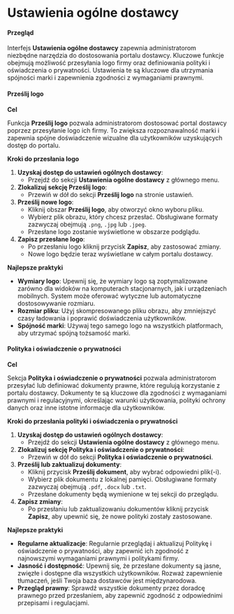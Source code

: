 # Ustawienia ogólne dostawcy

#### Przegląd

Interfejs **Ustawienia ogólne dostawcy** zapewnia administratorom niezbędne narzędzia do dostosowania portalu dostawcy. Kluczowe funkcje obejmują możliwość przesyłania logo firmy oraz definiowania polityki i oświadczenia o prywatności. Ustawienia te są kluczowe dla utrzymania spójności marki i zapewnienia zgodności z wymaganiami prawnymi.

#### Prześlij logo

**Cel**

Funkcja **Prześlij logo** pozwala administratorom dostosować portal dostawcy poprzez przesyłanie logo ich firmy. To zwiększa rozpoznawalność marki i zapewnia spójne doświadczenie wizualne dla użytkowników uzyskujących dostęp do portalu.

**Kroki do przesłania logo**

1. **Uzyskaj dostęp do ustawień ogólnych dostawcy**:
   * Przejdź do sekcji **Ustawienia ogólne dostawcy** z głównego menu.
2. **Zlokalizuj sekcję Prześlij logo**:
   * Przewiń w dół do sekcji **Prześlij logo** na stronie ustawień.
3. **Prześlij nowe logo**:
   * Kliknij obszar **Prześlij logo**, aby otworzyć okno wyboru pliku.
   * Wybierz plik obrazu, który chcesz przesłać. Obsługiwane formaty zazwyczaj obejmują `.png`, `.jpg` lub `.jpeg`.
   * Przesłane logo zostanie wyświetlone w obszarze podglądu.
4. **Zapisz przesłane logo**:
   * Po przesłaniu logo kliknij przycisk **Zapisz**, aby zastosować zmiany.
   * Nowe logo będzie teraz wyświetlane w całym portalu dostawcy.

**Najlepsze praktyki**

* **Wymiary logo**: Upewnij się, że wymiary logo są zoptymalizowane zarówno dla widoków na komputerach stacjonarnych, jak i urządzeniach mobilnych. System może oferować wytyczne lub automatyczne dostosowywanie rozmiaru.
* **Rozmiar pliku**: Użyj skompresowanego pliku obrazu, aby zmniejszyć czasy ładowania i poprawić doświadczenia użytkowników.
* **Spójność marki**: Używaj tego samego logo na wszystkich platformach, aby utrzymać spójną tożsamość marki.

#### Polityka i oświadczenie o prywatności

**Cel**

Sekcja **Polityka i oświadczenie o prywatności** pozwala administratorom przesyłać lub definiować dokumenty prawne, które regulują korzystanie z portalu dostawcy. Dokumenty te są kluczowe dla zgodności z wymaganiami prawnymi i regulacyjnymi, określając warunki użytkowania, polityki ochrony danych oraz inne istotne informacje dla użytkowników.

**Kroki do przesłania polityki i oświadczenia o prywatności**

1. **Uzyskaj dostęp do ustawień ogólnych dostawcy**:
   * Przejdź do sekcji **Ustawienia ogólne dostawcy** z głównego menu.
2. **Zlokalizuj sekcję Polityka i oświadczenie o prywatności**:
   * Przewiń w dół do sekcji **Polityka i oświadczenie o prywatności**.
3. **Prześlij lub zaktualizuj dokumenty**:
   * Kliknij przycisk **Prześlij dokument**, aby wybrać odpowiedni plik(-i).
   * Wybierz plik dokumentu z lokalnej pamięci. Obsługiwane formaty zazwyczaj obejmują `.pdf`, `.docx` lub `.txt`.
   * Przesłane dokumenty będą wymienione w tej sekcji do przeglądu.
4. **Zapisz zmiany**:
   * Po przesłaniu lub zaktualizowaniu dokumentów kliknij przycisk **Zapisz**, aby upewnić się, że nowe polityki zostały zastosowane.

**Najlepsze praktyki**

* **Regularne aktualizacje**: Regularnie przeglądaj i aktualizuj Politykę i oświadczenie o prywatności, aby zapewnić ich zgodność z najnowszymi wymaganiami prawnymi i politykami firmy.
* **Jasność i dostępność**: Upewnij się, że przesłane dokumenty są jasne, zwięzłe i dostępne dla wszystkich użytkowników. Rozważ zapewnienie tłumaczeń, jeśli Twoja baza dostawców jest międzynarodowa.
* **Przegląd prawny**: Sprawdź wszystkie dokumenty przez doradcę prawnego przed przesłaniem, aby zapewnić zgodność z odpowiednimi przepisami i regulacjami.
